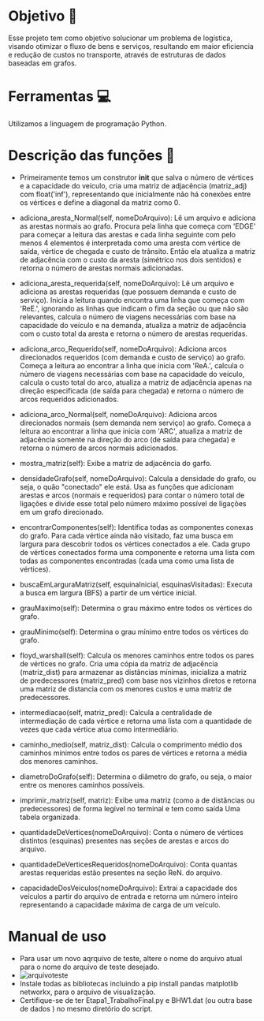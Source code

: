 # Objetivo 📌

Esse projeto tem como objetivo solucionar um problema de logística, visando otimizar o fluxo de bens e serviços, resultando em maior eficiencia e redução de custos no transporte, através de estruturas de dados baseadas em grafos.

# Ferramentas 💻

Utilizamos a linguagem de programação Python.

# Descrição das funções 📜

- Primeiramente temos um construtor __init__ que salva o número de vértices e a capacidade do veículo, cria uma matriz de adjacência (matriz_adj) com float('inf'), representando que inicialmente não há conexões entre os vértices e define a diagonal da matriz como 0.
  
- adiciona_aresta_Normal(self, nomeDoArquivo): Lê um arquivo e adiciona as arestas normais ao grafo. Procura pela linha que começa com 'EDGE' para começar a leitura das arestas e cada linha seguinte com pelo menos 4 elementos é interpretada como uma aresta com vértice de saída, vértice de chegada e custo de trânsito. Então ela atualiza a matriz de adjacência com o custo da aresta (simétrico nos dois sentidos) e retorna o número de arestas normais adicionadas.
  
- adiciona_aresta_requerida(self, nomeDoArquivo): Lê um arquivo e adiciona as arestas requeridas (que possuem demanda e custo de serviço). Inicia a leitura quando encontra uma linha que começa com 'ReE.', ignorando as linhas que indicam o fim da seção ou que não são relevantes, calcula o número de viagens necessárias com base na capacidade do veículo e na demanda, atualiza a matriz de adjacência com o custo total da aresta e retorna o número de arestas requeridas.
  
- adiciona_arco_Requerido(self, nomeDoArquivo): Adiciona arcos direcionados requeridos (com demanda e custo de serviço) ao grafo. Começa a leitura ao encontrar a linha que inicia com 'ReA.', calcula o número de viagens necessárias com base na capacidade do veículo, calcula o custo total do arco, atualiza a matriz de adjacência apenas na direção especificada (de saída para chegada) e retorna o número de arcos requeridos adicionados.

- adiciona_arco_Normal(self, nomeDoArquivo): Adiciona arcos direcionados normais (sem demanda nem serviço) ao grafo. Começa a leitura ao encontrar a linha que inicia com 'ARC', atualiza a matriz de adjacência somente na direção do arco (de saída para chegada) e retorna o número de arcos normais adicionados.

- mostra_matriz(self): Exibe a matriz de adjacência do garfo.

- densidadeGrafo(self, nomeDoArquivo): Calcula a densidade do grafo, ou seja, o quão "conectado" ele está. Usa as funções que adicionam arestas e arcos (normais e requeridos) para contar o número total de ligações e divide esse total pelo número máximo possível de ligações em um grafo direcionado.

- encontrarComponentes(self): Identifica todas as componentes conexas do grafo. Para cada vértice ainda não visitado, faz uma busca em largura para descobrir todos os vértices conectados a ele. Cada grupo de vértices conectados forma uma componente e retorna uma lista com todas as componentes encontradas (cada uma como uma lista de vértices).

- buscaEmLarguraMatriz(self, esquinaInicial, esquinasVisitadas): Executa a busca em largura (BFS) a partir de um vértice inicial.

- grauMaximo(self): Determina o grau máximo entre todos os vértices do grafo.

- grauMinimo(self): Determina o grau mínimo entre todos os vértices do grafo.

- floyd_warshall(self): Calcula os menores caminhos entre todos os pares de vértices no grafo. Cria uma cópia da matriz de adjacência (matriz_dist) para armazenar as distâncias mínimas, inicializa a matriz de predecessores (matriz_pred) com base nos vizinhos diretos e retorna uma matriz de distancia com os menores custos e uma matriz de predecessores.

- intermediacao(self, matriz_pred): Calcula a centralidade de intermediação de cada vértice e retorna uma lista com a quantidade de vezes que cada vértice atua como intermediário.

- caminho_medio(self, matriz_dist): Calcula o comprimento médio dos caminhos mínimos entre todos os pares de vértices e retorna a média dos menores caminhos.

- diametroDoGrafo(self): Determina o diâmetro do grafo, ou seja, o maior entre os menores caminhos possíveis.

- imprimir_matriz(self, matriz): Exibe uma matriz (como a de distâncias ou predecessores) de forma legível no terminal e tem como saída Uma tabela organizada.

- quantidadeDeVertices(nomeDoArquivo): Conta o número de vértices distintos (esquinas) presentes nas seções de arestas e arcos do arquivo.

- quantidadeDeVerticesRequeridos(nomeDoArquivo):  Conta quantas arestas requeridas estão presentes na seção ReN. do arquivo.

- capacidadeDosVeiculos(nomeDoArquivo): Extrai a capacidade dos veículos a partir do arquivo de entrada e retorna um número inteiro representando a capacidade máxima de carga de um veículo.

# Manual de uso 

- Para usar um novo aqrquivo de teste, altere o nome do arquivo atual para o nome do arquivo de teste desejado.
- ![arquivoteste](https://github.com/user-attachments/assets/9de2c217-640c-458c-b4d7-17182f90f6aa)
- Instale todas as bibliotecas incluindo a pip install pandas matplotlib networkx, para o arquivo de visualização.
- Certifique-se de ter Etapa1_TrabalhoFinal.py e BHW1.dat (ou outra base de dados ) no mesmo diretório do script.
